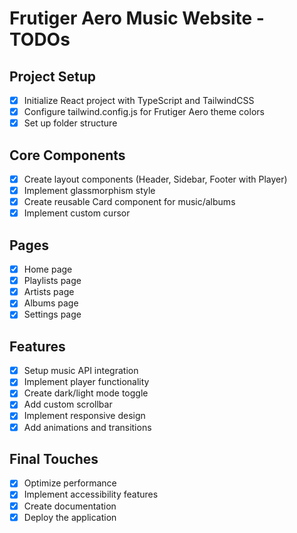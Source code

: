 # Frutiger Aero Music Website - TODOs

## Project Setup
- [x] Initialize React project with TypeScript and TailwindCSS
- [x] Configure tailwind.config.js for Frutiger Aero theme colors
- [x] Set up folder structure

## Core Components
- [x] Create layout components (Header, Sidebar, Footer with Player)
- [x] Implement glassmorphism style
- [x] Create reusable Card component for music/albums
- [x] Implement custom cursor

## Pages
- [x] Home page
- [x] Playlists page
- [x] Artists page
- [x] Albums page
- [x] Settings page

## Features
- [x] Setup music API integration
- [x] Implement player functionality
- [x] Create dark/light mode toggle
- [x] Add custom scrollbar
- [x] Implement responsive design
- [x] Add animations and transitions

## Final Touches
- [x] Optimize performance
- [x] Implement accessibility features
- [x] Create documentation
- [x] Deploy the application

